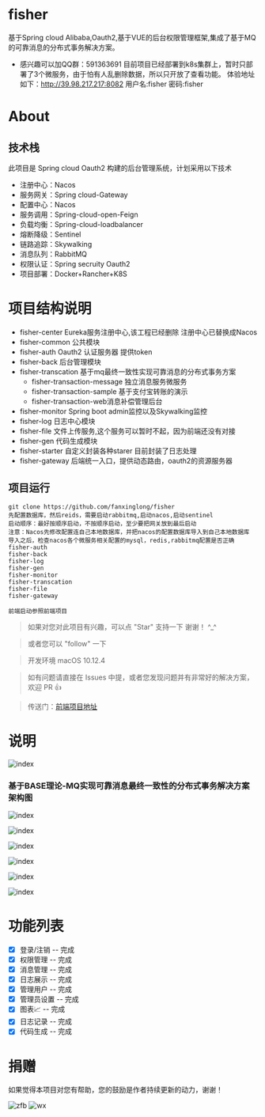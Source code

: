 # fisher
基于Spring cloud Alibaba,Oauth2,基于VUE的后台权限管理框架,集成了基于MQ的可靠消息的分布式事务解决方案。
- 感兴趣可以加QQ群：591363691
目前项目已经部署到k8s集群上，暂时只部署了3个微服务，由于怕有人乱删除数据，所以只开放了查看功能。
体验地址如下：http://39.98.217.217:8082 用户名:fisher 密码:fisher
# About

## 技术栈
此项目是 Spring cloud Oauth2 构建的后台管理系统，计划采用以下技术
- 注册中心：Nacos
- 服务网关：Spring cloud-Gateway
- 配置中心：Nacos
- 服务调用：Spring-cloud-open-Feign
- 负载均衡：Spring-cloud-loadbalancer
- 熔断降级：Sentinel
- 链路追踪：Skywalking
- 消息队列：RabbitMQ
- 权限认证：Spring secruity Oauth2
- 项目部署：Docker+Rancher+K8S

# 项目结构说明
- fisher-center Eureka服务注册中心,该工程已经删除
  注册中心已替换成Nacos
- fisher-common 公共模块
- fisher-auth  Oauth2 认证服务器 提供token
- fisher-back 后台管理模块
- fisher-transcation 基于mq最终一致性实现可靠消息的分布式事务方案
  - fisher-transaction-message 独立消息服务微服务
  - fisher-transaction-sample 基于支付宝转账的演示
  - fisher-transaction-web消息补偿管理后台
- fisher-monitor Spring boot admin监控以及Skywalking监控
- fisher-log 日志中心模块
- fisher-file 文件上传服务,这个服务可以暂时不起，因为前端还没有对接
- fisher-gen 代码生成模块
- fisher-starter 自定义封装各种starer 目前封装了日志处理
- fisher-gateway 后端统一入口，提供动态路由，oauth2的资源服务器

## 项目运行
```
git clone https://github.com/fanxinglong/fisher
先配置数据库，然后reids，需要启动rabbitmq,启动nacos,启动sentinel
启动顺序：最好按顺序启动，不按顺序启动，至少要把网关放到最后启动
注意：Nacos先修改配置连自己本地数据库，并把nacos的配置数据库导入到自己本地数据库
导入之后，检查nacos各个微服务相关配置的mysql，redis,rabbitmq配置是否正确
fisher-auth
fisher-back
fisher-log
fisher-gen
fisher-monitor
fisher-transcation
fisher-file 
fisher-gateway

前端启动参照前端项目
```

>  如果对您对此项目有兴趣，可以点 "Star" 支持一下 谢谢！ ^_^

>  或者您可以 "follow" 一下

>  开发环境 macOS 10.12.4 

>  如有问题请直接在 Issues 中提，或者您发现问题并有非常好的解决方案，欢迎 PR 👍

>  传送门：[前端项目地址](https://github.com/fanxinglong/fisher-admin) 

# 说明
![index](https://github.com/fanxinglong/fisher/blob/master/docs/fisher-ac.png)

### 基于BASE理论-MQ实现可靠消息最终一致性的分布式事务解决方案架构图
![index](https://github.com/fanxinglong/fisher/blob/master/docs/tsc.png)

![index](https://github.com/fanxinglong/fisher/blob/master/docs/msg.png)

![index](https://github.com/fanxinglong/fisher/blob/master/docs/sentinel_.png)

![index](https://github.com/fanxinglong/fisher/blob/master/docs/admin.png)

![index](https://github.com/fanxinglong/fisher/blob/master/docs/skywalking.png)

![index](https://github.com/fanxinglong/fisher/blob/master/docs/skywalking1.png)

# 功能列表

- [x] 登录/注销 -- 完成
- [x] 权限管理 -- 完成
- [x] 消息管理 -- 完成
- [x] 日志展示 -- 完成
- [x] 管理用户 -- 完成
- [x] 管理员设置 -- 完成
- [x] 图表📈 -- 完成
- [x] 日志记录 -- 完成
- [x] 代码生成 -- 完成

# 捐赠

如果觉得本项目对您有帮助，您的鼓励是作者持续更新的动力，谢谢！

![zfb](https://github.com/fanxinglong/fisher/blob/master/docs/zfb.png) 
![wx](https://github.com/fanxinglong/fisher/blob/master/docs/wx.png) 
